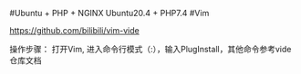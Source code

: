#Ubuntu + PHP + NGINX 
Ubuntu20.4 + PHP7.4
#Vim

https://github.com/bilibili/vim-vide

操作步骤： 打开Vim, 进入命令行模式（:），输入PlugInstall，其他命令参考vide仓库文档


